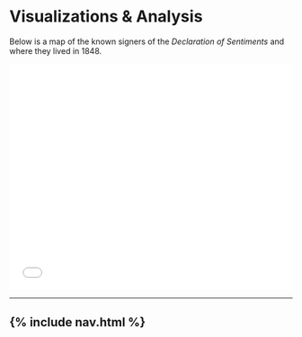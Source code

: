 # Visualizations & Analysis
Below is a map of the known signers of the *Declaration of Sentiments* and where they lived in 1848.




<style>.embed-container {position: relative; padding-bottom: 80%; height: 0; max-width: 100%;} .embed-container iframe, .embed-container object, .embed-container iframe{position: absolute; top: 0; left: 0; width: 100%; height: 100%;} small{position: absolute; z-index: 40; bottom: 0; margin-bottom: -15px;}</style><div class="embed-container"><iframe width="500" height="400" frameborder="0" scrolling="no" marginheight="0" marginwidth="0" title="Seneca Falls Signers" src="//usflibrary.maps.arcgis.com/apps/Embed/index.html?webmap=e9fac45e30094f5f90795ddd0cc7b94e&extent=-78.4356,42.0326,-75.5242,43.2848&zoom=true&previewImage=false&scale=true&disable_scroll=true&theme=light"></iframe></div>



---
{% include nav.html %}
---
